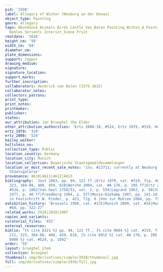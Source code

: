 ```yaml
---
pid: '2938'
label: Allegory of Winter (Neuburg an der Donau)
object_type: Painting
genre: Allegory
tags: Abundance Animals Birds Castle Van_Balen Painting_Within_A_Painting Children
  Nobles Servants Interior_Scene Fruit
realdate: '1616'
height_cm: '56'
width_cm: '84'
diameter_cm: 
plate_dimensions: 
support: Copper
drawing_medium: 
signature: 
signature_location: 
support_marks: 
further_inscription: 
collaborators: Hendrick van Balen (1575-1632)
collaborator_notes: 
collectors_patrons: 
print_type: 
print_notes: 
printmaker: 
publisher: 
states: 
our_attribution: Jan Brueghel the Elder
other_attribution_authorities: 'Ertz 2008-10, #524, Ertz 1979, #319, Honig database'
ertz_1979: '319'
ertz_2008: '524'
bailey_walker: 
hollstein_no: 
collection_type: Public
location_country: Germany
location_city: Munich
location_collection: Bayerische Staatsgemäldesammlungen
location_or_most_recent_sale_notes: 'inv. #13711; currently at Neuburg an der Donau,
  Staatsgalerie'
provenance: 4610|4611|4612|4613
bibliography: 'Jost 1963, pp. 94, 122 ff.|Ertz 1979, cat. #319, fig. 460, pp. 211,
  323, 384-88, 408, 459, 610|Werche 2004, cat. #A 176, p. 205 ff|Ertz 2008-10, cat.
  #524, p. 1092|Van Gool 1750/51, vol. 2, p. 559|Legrand 1963, p. 50|Van Straaten
  1977, p. 40 ff|Freedberg 1984, p. 577|Mosio-Diekamp 1987, pp. 141-143|H. Rudolph
  in Festschrift W. Pinder, p. 423, fig. 6 |Von zur Muhlen 2004, pp. 75, 166-70'
exhibition_history: 'Brussels 1980, cat. #135|Munich 2009, cat. #16|Munich 2013, cat.
  #69, pp. 322-27'
related_works: 2926|2928|2907
copies_and_variants: 
curatorial_files: '452'
external_resources: 
biblio: "{% cite 8321 %} pp. 94, 122 ff., {% cite 9004 %} cat. #319, fig. 460, pp.
  211, 323, 384-88, 408, 459, 610, {% cite 8912 %} cat. #A 176, p. 205 ff, {% cite
  8900 %} cat. #524, p. 1092"
order: '55'
layout: brueghel_item
collection: brueghel
thumbnail: img/derivatives/simple/2938/thumbnail.jpg
full: img/derivatives/simple/2938/full.jpg
---
```

